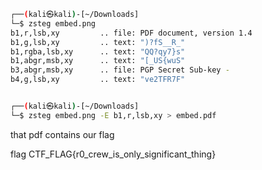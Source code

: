 ```bash
┌──(kali㉿kali)-[~/Downloads]
└─$ zsteg embed.png                           
b1,r,lsb,xy         .. file: PDF document, version 1.4
b1,g,lsb,xy         .. text: ")?fS__R_"
b1,rgba,lsb,xy      .. text: "QQ?qy7}s"
b1,abgr,msb,xy      .. text: "[_US{wuS"
b3,abgr,msb,xy      .. file: PGP Secret Sub-key -
b4,g,lsb,xy         .. text: "ve2TFR7F"


┌──(kali㉿kali)-[~/Downloads]
└─$ zsteg embed.png -E b1,r,lsb,xy > embed.pdf
```

that pdf contains our flag

flag CTF_FLAG{r0_crew_is_only_significant_thing}